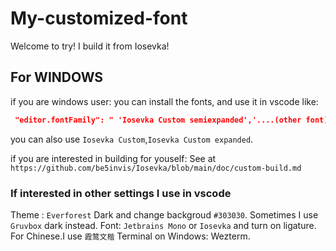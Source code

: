 # My-customized-font

Welcome to try!
I build it from Iosevka!

## For WINDOWS
if you are windows user:
you can install the fonts, and use it in vscode like:
```json
 "editor.fontFamily": " 'Iosevka Custom semiexpanded','....(other font)'",
```

you can also use `Iosevka Custom`,`Iosevka Custom expanded`.

if you are interested in building for youself:
See at `https://github.com/be5invis/Iosevka/blob/main/doc/custom-build.md`


### If interested in other settings I use in vscode
Theme : `Everforest` Dark and change backgroud `#303030`. Sometimes I use `Gruvbox` dark instead.
Font: `Jetbrains Mono` or `Iosevka` and turn on ligature. For Chinese.I use `霞鹜文楷`
Terminal on Windows: Wezterm.
